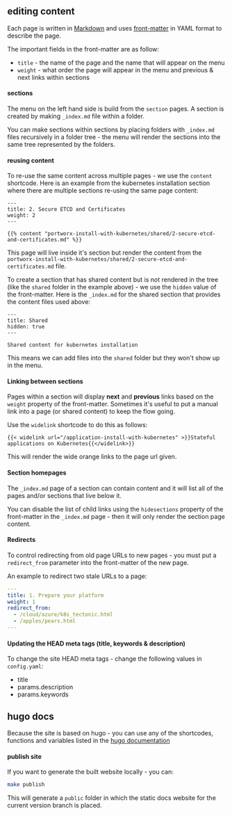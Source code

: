 ## editing content

Each page is written in [Markdown](https://daringfireball.net/projects/markdown/syntax) and uses [front-matter](https://gohugo.io/content-management/front-matter/) in YAML format to describe the page.

The important fields in the front-matter are as follow:

 * `title` - the name of the page and the name that will appear on the menu
 * `weight` - what order the page will appear in the menu and previous & next links within sections

#### sections

The menu on the left hand side is build from the `section` pages.  A section is created by making `_index.md` file within a folder.

You can make sections within sections by placing folders with `_index.md` files recursively in a folder tree - the menu will render the sections into the same tree represented by the folders.

#### reusing content

To re-use the same content across multiple pages - we use the `content` shortcode.  Here is an example from the kubernetes installation section where there are multiple sections re-using the same page content:

```
---
title: 2. Secure ETCD and Certificates
weight: 2
---

{{% content "portworx-install-with-kubernetes/shared/2-secure-etcd-and-certificates.md" %}}
```

This page will live inside it's section but render the content from the `portworx-install-with-kubernetes/shared/2-secure-etcd-and-certificates.md` file.

To create a section that has shared content but is not rendered in the tree (like the `shared` folder in the example above) - we use the `hidden` value of the front-matter.  Here is the `_index.md` for the shared section that provides the content files used above:


```
---
title: Shared
hidden: true
---

Shared content for kubernetes installation
```

This means we can add files into the `shared` folder but they won't show up in the menu.

#### Linking between sections

Pages within a section will display **next** and **previous** links based on the `weight` property of the front-matter.  Sometimes it's useful to put a manual link into a page (or shared content) to keep the flow going.

Use the `widelink` shortcode to do this as follows:

```
{{< widelink url="/application-install-with-kubernetes" >}}Stateful applications on Kubernetes{{</widelink>}}
```

This will render the wide orange links to the page url given.

#### Section homepages

The `_index.md` page of a section can contain content and it will list all of the pages and/or sections that live below it.

You can disable the list of child links using the `hidesections` property of the front-matter in the `_index.md` page - then it will only render the section page content.

#### Redirects

To control redirecting from old page URLs to new pages - you must put a `redirect_from` parameter into the front-matter of the new page.

An example to redirect two stale URLs to a page:

```yaml
---
title: 1. Prepare your platform
weight: 1
redirect_from:
  - /cloud/azure/k8s_tectonic.html
  - /apples/pears.html
---
```

#### Updating the HEAD meta tags (title, keywords & description)

To change the site HEAD meta tags - change the following values in `config.yaml`:

 * title
 * params.description
 * params.keywords

## hugo docs

Because the site is based on hugo - you can use any of the shortcodes, functions and variables listed in the [hugo documentation](https://gohugo.io/documentation/)

#### publish site

If you want to generate the built website locally - you can:

```bash
make publish
```

This will generate a `public` folder in which the static docs website for the current version branch is placed.